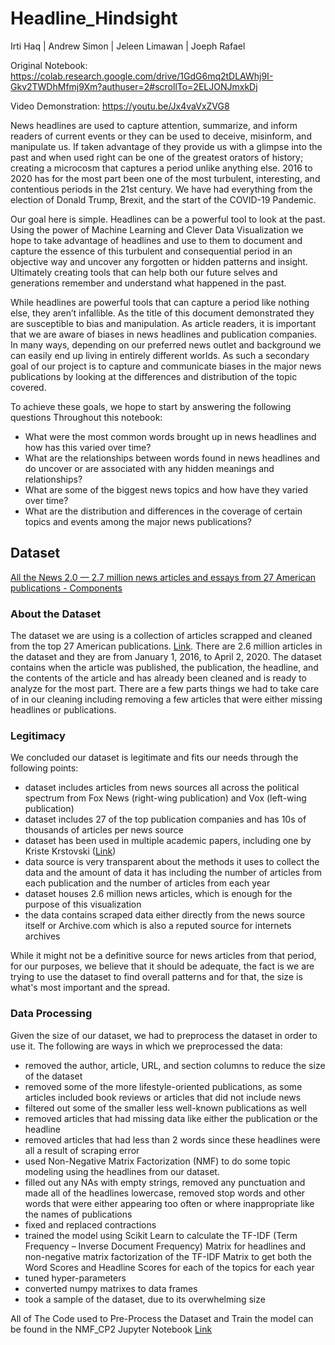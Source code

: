 # Headline_Hindsight
Irti Haq | Andrew Simon | Jeleen Limawan | Joeph Rafael

Original Notebook: https://colab.research.google.com/drive/1GdG6mq2tDLAWhj9I-Gkv2TWDhMfmj9Xm?authuser=2#scrollTo=2ELJONJmxkDj

Video Demonstration: https://youtu.be/Jx4vaVxZVG8 

News headlines are used to capture attention, summarize, and inform readers of current events or they can be used to deceive, misinform, and manipulate us. If taken advantage of they provide us with a glimpse into the past and when used right can be one of the greatest orators of history; creating a microcosm that captures a period unlike anything else. 2016 to 2020 has for the most part been one of the most turbulent, interesting, and contentious periods in the 21st century. We have had everything from the election of Donald Trump, Brexit, and the start of the COVID-19 Pandemic. 

Our goal here is simple. Headlines can be a powerful tool to look at the past. Using the power of Machine Learning and Clever Data Visualization we hope to take advantage of headlines and use to them to document and capture the essence of this turbulent and consequential period in an objective way and uncover any forgotten or hidden patterns and insight. Ultimately creating tools that can help both our future selves and generations remember and understand what happened in the past. 

While headlines are powerful tools that can capture a period like nothing else, they aren’t infallible. As the title of this document demonstrated they are susceptible to bias and manipulation.  As article readers, it is important that we are aware of biases in news headlines and publication companies. In many ways, depending on our preferred news outlet and background we can easily end up living in entirely different worlds. As such a secondary goal of our project is to capture and communicate biases in the major news publications by looking at the differences and distribution of the topic covered. 

To achieve these goals, we hope to start by answering the following questions Throughout this notebook:
- What were the most common words brought up in news headlines and how has this varied over time?
- What are the relationships between words found in news headlines and do uncover or are associated with any hidden meanings and relationships? 
-  What are some of the biggest news topics and how have they varied over time? 
- What are the distribution and differences in the coverage of certain topics and events among the major news publications?

## Dataset
[All the News 2.0 — 2.7 million news articles and essays from 27 American publications - Components](https://components.one/datasets/all-the-news-2-news-articles-dataset/)

### About the Dataset
The dataset we are using is a collection of articles scrapped and cleaned from the top 27 American publications. [Link](https://components.one/datasets/all-the-news-2-news-articles-dataset/). There are 2.6 million articles in the dataset and they are from January 1, 2016, to April 2, 2020. The dataset contains when the article was published, the publication, the headline, and the contents of the article and has already been cleaned and is ready to analyze for the most part. There are a few parts things we had to take care of in our cleaning including removing a few articles that were either missing headlines or publications.

### Legitimacy
We concluded our dataset is legitimate and fits our needs through the following points:
- dataset includes articles from news sources all across the political spectrum from Fox News (right-wing publication) and Vox (left-wing publication)
- dataset includes 27 of the top publication companies and has 10s of thousands of articles per news source
- dataset has been used in multiple academic papers, including one by Kriste Krstovski ([Link](https://arxiv.org/abs/2209.08129))
- data source is very transparent about the methods it uses to collect the data and the amount of data it has including the number of articles from each publication and the number of articles from each year
- dataset houses 2.6 million news articles, which is enough for the purpose of this visualization
- the data contains scraped data either directly from the news source itself or Archive.com which is also a reputed source for internets archives

While it might not be a definitive source for news articles from that period, for our purposes, we believe that it should be adequate, the fact is we are trying to use the dataset to find overall patterns and for that, the size is what's most important and the spread.

### Data Processing
Given the size of our dataset, we had to preprocess the dataset in order to use it. The following are ways in which we preprocessed the data:
- removed the author, article, URL, and section columns to reduce the size of the dataset
- removed some of the more lifestyle-oriented publications, as some articles included book reviews or articles that did not include news
- filtered out some of the smaller less well-known publications as well
- removed articles that had missing data like either the publication or the headline
- removed articles that had less than 2 words since these headlines were all a result of scraping error
- used Non-Negative Matrix Factorization (NMF) to do some topic modeling using the headlines from our dataset.
- filled out any NAs with empty strings, removed any punctuation and made all of the headlines lowercase, removed stop words and other words that were either appearing too often or where inappropriate like the names of publications
- fixed and replaced contractions
- trained the model using Scikit Learn to calculate the TF-IDF (Term Frequency – Inverse Document Frequency) Matrix for headlines and non-negative matrix factorization of the TF-IDF Matrix to get both the Word Scores and Headline Scores for each of the topics for each year
- tuned hyper-parameters
- converted numpy matrixes to data frames
- took a sample of the dataset, due to its overwhelming size

All of The Code used to Pre-Process the Dataset and Train the model can be found in the NMF_CP2 Jupyter Notebook [Link](https://colab.research.google.com/drive/1RM6nXakddB3tf3MZPiWBKclSaAum9c9_?authuser=2#scrollTo=Ruvyu_kj6U5V)
